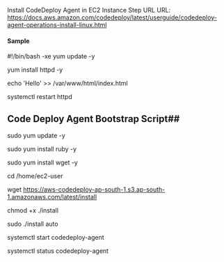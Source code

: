 Install CodeDeploy Agent in EC2 Instance Step URL
URL: https://docs.aws.amazon.com/codedeploy/latest/userguide/codedeploy-agent-operations-install-linux.html

#### Sample ####


#!/bin/bash -xe
yum update -y

yum install httpd -y

echo 'Hello' >> /var/www/html/index.html

systemctl restart httpd

## Code Deploy Agent Bootstrap Script##
sudo yum update -y

sudo yum install ruby -y

sudo yum install wget -y

cd /home/ec2-user

wget https://aws-codedeploy-ap-south-1.s3.ap-south-1.amazonaws.com/latest/install

chmod +x ./install

sudo ./install auto

systemctl start codedeploy-agent

systemctl status codedeploy-agent
